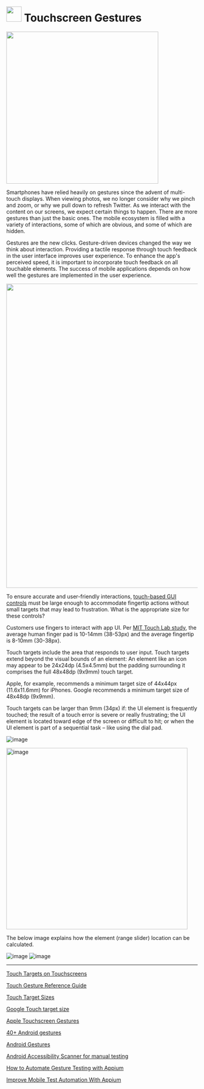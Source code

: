 # <img src="https://user-images.githubusercontent.com/70295997/212565923-db53bece-1d70-44fd-ad7b-75f247f34450.png" width=40> Touchscreen Gestures

<img src="https://user-images.githubusercontent.com/70295997/213343882-96357417-dfc2-4616-a593-f64127db7767.png" width=400>


Smartphones have relied heavily on gestures since the advent of multi-touch displays. When viewing photos, we no longer consider why we pinch and zoom, or why we pull down to refresh Twitter. As we interact with the content on our screens, we expect certain things to happen. There are more gestures than just the basic ones. The mobile ecosystem is filled with a variety of interactions, some of which are obvious, and some of which are hidden.

Gestures are the new clicks. Gesture-driven devices changed the way we think about interaction. Providing a tactile response through touch feedback in the user interface improves user experience. To enhance the app's perceived speed, it is important to incorporate touch feedback on all touchable elements. The success of mobile applications depends on how well the gestures are implemented in the user experience. 

<img src="https://user-images.githubusercontent.com/70295997/212523014-3cf87fe0-6ffb-4d5b-9c74-a4abf720f8a4.png" width=800>

To ensure accurate and user-friendly interactions, [touch-based GUI controls](https://github.com/lana-20/mobile-app-ui-components#readme) must be large enough to accommodate fingertip actions without small targets that may lead to frustration. What is the appropriate size for these controls?

Customers use fingers to interact with app UI. Per [MIT Touch Lab study](http://touchlab.mit.edu/publications/2003_009.pdf), the average human finger pad is 10-14mm (38-53px) and the average fingertip is 8-10mm (30-38px).

Touch targets include the area that responds to user input. Touch targets extend beyond the visual bounds of an element: An element like an icon may appear to be 24x24dp (4.5x4.5mm) but the padding surrounding it comprises the full 48x48dp (9x9mm) touch target.

Apple, for example, recommends a minimum target size of 44x44px (11.6x11.6mm) for iPhones.
Google recommends a minimum target size of 48x48dp (9x9mm).

Touch targets can be larger than 9mm (34px) if: the UI element is frequently touched; the result of a touch error is severe or really frustrating; the UI element is located toward edge of the screen or difficult to hit; or when the UI element is part of a sequential task – like using the dial pad.

![image](https://user-images.githubusercontent.com/70295997/212525051-7c615248-c716-49b9-9266-f3cbcab92cff.png)

<img width="477" alt="image" src="https://user-images.githubusercontent.com/70295997/213851725-fbb62f20-5769-4abb-8c58-07e4ce852091.png">

The below image explains how the element (range slider) location can be calculated.

![image](https://user-images.githubusercontent.com/70295997/212524140-3edce64e-00d1-4292-94f8-42c3f61e4eac.png)
![image](https://user-images.githubusercontent.com/70295997/212524185-2a783fad-b08c-43ac-aed8-a877ce6021e0.png)

----

[Touch Targets on Touchscreens](https://www.nngroup.com/articles/touch-target-size/)

[Touch Gesture Reference Guide](https://github.com/lana-20/touchscreen-gestures/blob/main/TouchGestureGuide.pdf)

[Touch Target Sizes](https://www.lukew.com/ff/entry.asp?1085)

[Google Touch target size](https://support.google.com/accessibility/android/answer/7101858?hl=en)

[Apple Touchscreen Gestures](https://developer.apple.com/design/human-interface-guidelines/inputs/touchscreen-gestures/)

[40+ Android gestures](https://www.androidauthority.com/android-gestures-3077957/)

[Android Gestures](https://developer.android.com/develop/ui/views/touch-and-input/gestures)

[Android Accessibility Scanner for manual testing](https://play.google.com/store/apps/details?id=com.google.android.apps.accessibility.auditor)

[How to Automate Gesture Testing with Appium](https://applitools.com/blog/how-to-automate-gesture-testing-appium/)

[Improve Mobile Test Automation With Appium](https://www.perfecto.io/webinars/uncovering-unknowns-appium-and-beyond)
